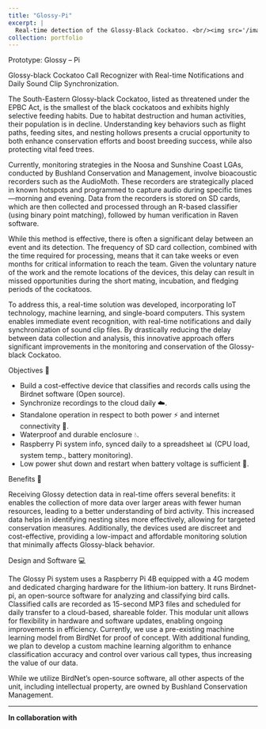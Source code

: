 ```yaml
---
title: "Glossy-Pi"
excerpt: |
  Real-time detection of the Glossy-Black Cockatoo. <br/><img src='/images/500x300.png'>
collection: portfolio
---
```


Prototype: Glossy – Pi 

Glossy-black Cockatoo Call Recognizer with Real-time Notifications and Daily Sound Clip Synchronization.

The South-Eastern Glossy-black Cockatoo, listed as threatened under the EPBC Act, is the smallest of the black cockatoos and exhibits highly selective feeding habits. Due to habitat destruction and human activities, their population is in decline. Understanding key behaviors such as flight paths, feeding sites, and nesting hollows presents a crucial opportunity to both enhance conservation efforts and boost breeding success, while also protecting vital feed trees.

Currently, monitoring strategies in the Noosa and Sunshine Coast LGAs, conducted by Bushland Conservation and Management, involve bioacoustic recorders such as the AudioMoth. These recorders are strategically placed in known hotspots and programmed to capture audio during specific times—morning and evening. Data from the recorders is stored on SD cards, which are then collected and processed through an R-based classifier (using binary point matching), followed by human verification in Raven software.

While this method is effective, there is often a significant delay between an event and its detection. The frequency of SD card collection, combined with the time required for processing, means that it can take weeks or even months for critical information to reach the team. Given the voluntary nature of the work and the remote locations of the devices, this delay can result in missed opportunities during the short mating, incubation, and fledging periods of the cockatoos.

To address this, a real-time solution was developed, incorporating IoT technology, machine learning, and single-board computers. This system enables immediate event recognition, with real-time notifications and daily synchronization of sound clip files. By drastically reducing the delay between data collection and analysis, this innovative approach offers significant improvements in the monitoring and conservation of the Glossy-black Cockatoo.

Objectives 📝


   - Build a cost-effective device that classifies and records calls using the Birdnet software (Open source).
   - Synchronize recordings to the cloud daily ☁️.
   - Standalone operation in respect to both power ⚡ and internet connectivity 📶.
   - Waterproof and durable enclosure 💧.
   - Raspberry Pi system info, synced daily to a spreadsheet 📊 (CPU load, system temp., battery monitoring).
   - Low power shut down and restart when battery voltage is sufficient 🔋.

Benefits 🌟

Receiving Glossy detection data in real-time offers several benefits: it enables the collection of more data over larger areas with fewer human resources, leading to a better understanding of bird activity. This increased data helps in identifying nesting sites more effectively, allowing for targeted conservation measures. Additionally, the devices used are discreet and cost-effective, providing a low-impact and affordable monitoring solution that minimally affects Glossy-black behavior.

Design and Software 💻

The Glossy Pi system uses a Raspberry Pi 4B equipped with a 4G modem and dedicated charging hardware for the lithium-ion battery. It runs Birdnet-pi, an open-source software for analyzing and classifying bird calls. Classified calls are recorded as 15-second MP3 files and scheduled for daily transfer to a cloud-based, shareable folder.
This modular unit allows for flexibility in hardware and software updates, enabling ongoing improvements in efficiency. Currently, we use a pre-existing machine learning model from BirdNet for proof of concept. With additional funding, we plan to develop a custom machine learning algorithm to enhance classification accuracy and control over various call types, thus increasing the value of our data.

While we utilize BirdNet’s open-source software, all other aspects of the unit, including intellectual property, are owned by Bushland Conservation Management.


---

**In collaboration with**

